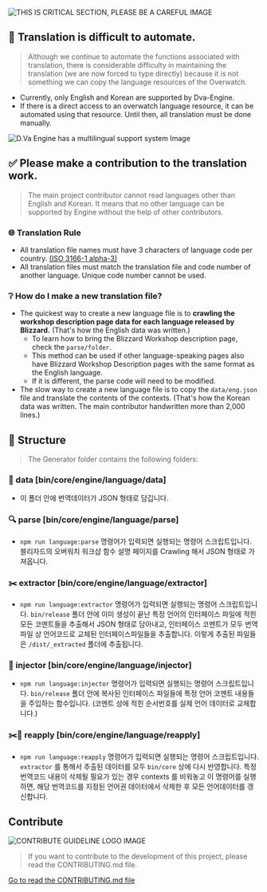 ![THIS IS CRITICAL SECTION, PLEASE BE A CAREFUL IMAGE](https://i.imgur.com/gZK4gwI.png)

## 💬 Translation is difficult to automate.

> Although we continue to automate the functions associated with translation, there is considerable difficulty in maintaining the translation (we are now forced to type directly) because it is not something we can copy the language resources of the Overwatch.

- Currently, only English and Korean are supported by Dva-Engine.
- If there is a direct access to an overwatch language resource, it can be automated using that resource. Until then, all translation must be done manually.



![D.Va Engine has a multilingual support system Image](https://i.imgur.com/sjaHn8i.png)

## ✅ Please make a contribution to the translation work.

> The main project contributor cannot read languages other than English and Korean. It means that no other language can be supported by Engine without the help of other contributors.



### 🌐 Translation Rule

- All translation file names must have 3 characters of language code per country. [(ISO 3166-1 alpha-3)](https://en.wikipedia.org/wiki/ISO_3166-1_alpha-3)
- All translation files must match the translation file and code number of another language. Unique code number cannot be used.



### ❔ How do I make a new translation file?

- The quickest way to create a new language file is to **crawling the workshop description page data for each language released by Blizzard.** (That's how the English data was written.)
  - To learn how to bring the Blizzard Workshop description page, check the `parse/folder`. 
  - This method can be used if other language-speaking pages also have Blizzard Workshop Description pages with the same format as the English language.
  - If it is different, the parse code will need to be modified.
- The slow way to create a new language file is to copy the `data/eng.json` file and translate the contents of the contexts. (That's how the Korean data was written. The main contributor handwritten more than 2,000 lines.)



## 🐇 Structure

> The Generator folder contains the following folders:



### 💾 data [bin/core/engine/language/data] 

- 이 폴더 안에 번역데이터가 JSON 형태로 담깁니다.



### 🔍 parse [bin/core/engine/language/parse] 

- `npm run language:parse` 명령어가 입력되면 실행되는 명령어 스크립트입니다. 블리자드의 오버워치 워크샵 함수 설명 페이지를 Crawling 해서 JSON 형태로 가져옵니다.



### ✂️ extractor [bin/core/engine/language/extractor] 

- `npm run language:extractor` 명령어가 입력되면 실행되는 명령어 스크립트입니다. `bin/release`  폴더 안에 이미 생성이 끝난 특정 언어의 인터페이스 파일에 적힌 모든 코멘트들을 추출해서 JSON 형태로 담아내고, 인터페이스 코멘트가 모두 번역파일  상 언어코드로 교체된 인터페이스파일들을 추출합니다.  이렇게 추출된 파일들은 `/dist/_extracted` 폴더에 추출됩니다.



### 🔗 injector [bin/core/engine/language/injector] 

- `npm run language:injector` 명령어가 입력되면 실행되는 명령어 스크립트입니다.  `bin/release` 폴더 안에 복사된 인터페이스 파일들에 특정 언어 코멘트 내용들을 주입하는 함수입니다. (코멘트 상에 적힌 순서번호를 실제 언어 데이터로 교체합니다.)



### ✂️🔗 reapply [bin/core/engine/language/reapply] 

- `npm run language:reapply` 명령어가 입력되면 실행되는 명령어 스크립트입니다. `extractor` 를 통해서 추출된 데이터를 모두 `bin/core` 상에 다시 반영합니다. 특정 번역코드  내용이 삭제될 필요가  있는 경우 contexts 를 비워놓고  이 명령어를 실행하면, 해당 번역코드를 지정된 언어권 데이터에서 삭제한 후 모든 언어데이터를 갱신합니다.



## Contribute

![CONTRIBUTE GUIDELINE LOGO IMAGE](https://i.imgur.com/AeMjvYw.png)

> If you want to contribute to the development of this project, please read the CONTRIBUTING.md file.

[Go to read the CONTRIBUTING.md file](https://github.com/hmmhmmhm/dva-engine/blob/master/CONTRIBUTING.md)